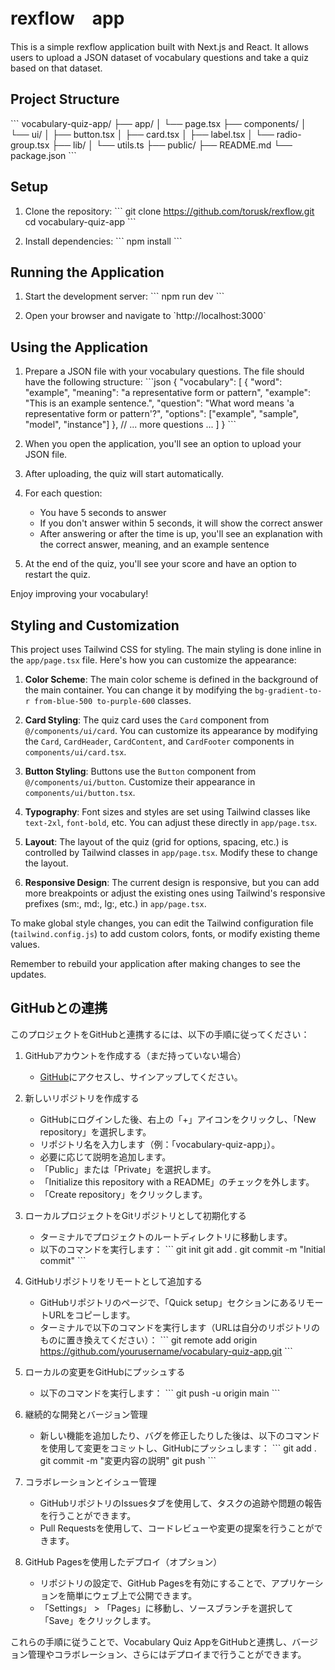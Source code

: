 # rexflow　app

This is a simple rexflow application built with Next.js and React. It allows users to upload a JSON dataset of vocabulary questions and take a quiz based on that dataset.

## Project Structure

\`\`\`
vocabulary-quiz-app/
├── app/
│   └── page.tsx
├── components/
│   └── ui/
│       ├── button.tsx
│       ├── card.tsx
│       ├── label.tsx
│       └── radio-group.tsx
├── lib/
│   └── utils.ts
├── public/
├── README.md
└── package.json
\`\`\`

## Setup

1. Clone the repository:
   \`\`\`
   git clone https://github.com/torusk/rexflow.git
   cd vocabulary-quiz-app
   \`\`\`

2. Install dependencies:
   \`\`\`
   npm install
   \`\`\`

## Running the Application

1. Start the development server:
   \`\`\`
   npm run dev
   \`\`\`

2. Open your browser and navigate to \`http://localhost:3000\`

## Using the Application

1. Prepare a JSON file with your vocabulary questions. The file should have the following structure:
   \`\`\`json
   {
     "vocabulary": [
       {
         "word": "example",
         "meaning": "a representative form or pattern",
         "example": "This is an example sentence.",
         "question": "What word means 'a representative form or pattern'?",
         "options": ["example", "sample", "model", "instance"]
       },
       // ... more questions ...
     ]
   }
   \`\`\`

2. When you open the application, you'll see an option to upload your JSON file.

3. After uploading, the quiz will start automatically.

4. For each question:
   - You have 5 seconds to answer
   - If you don't answer within 5 seconds, it will show the correct answer
   - After answering or after the time is up, you'll see an explanation with the correct answer, meaning, and an example sentence

5. At the end of the quiz, you'll see your score and have an option to restart the quiz.

Enjoy improving your vocabulary!

## Styling and Customization

This project uses Tailwind CSS for styling. The main styling is done inline in the `app/page.tsx` file. Here's how you can customize the appearance:

1. **Color Scheme**: The main color scheme is defined in the background of the main container. You can change it by modifying the `bg-gradient-to-r from-blue-500 to-purple-600` classes.

2. **Card Styling**: The quiz card uses the `Card` component from `@/components/ui/card`. You can customize its appearance by modifying the `Card`, `CardHeader`, `CardContent`, and `CardFooter` components in `components/ui/card.tsx`.

3. **Button Styling**: Buttons use the `Button` component from `@/components/ui/button`. Customize their appearance in `components/ui/button.tsx`.

4. **Typography**: Font sizes and styles are set using Tailwind classes like `text-2xl`, `font-bold`, etc. You can adjust these directly in `app/page.tsx`.

5. **Layout**: The layout of the quiz (grid for options, spacing, etc.) is controlled by Tailwind classes in `app/page.tsx`. Modify these to change the layout.

6. **Responsive Design**: The current design is responsive, but you can add more breakpoints or adjust the existing ones using Tailwind's responsive prefixes (sm:, md:, lg:, etc.) in `app/page.tsx`.

To make global style changes, you can edit the Tailwind configuration file (`tailwind.config.js`) to add custom colors, fonts, or modify existing theme values.

Remember to rebuild your application after making changes to see the updates.

## GitHubとの連携

このプロジェクトをGitHubと連携するには、以下の手順に従ってください：

1. GitHubアカウントを作成する（まだ持っていない場合）
   - [GitHub](https://github.com/)にアクセスし、サインアップしてください。

2. 新しいリポジトリを作成する
   - GitHubにログインした後、右上の「+」アイコンをクリックし、「New repository」を選択します。
   - リポジトリ名を入力します（例：「vocabulary-quiz-app」）。
   - 必要に応じて説明を追加します。
   - 「Public」または「Private」を選択します。
   - 「Initialize this repository with a README」のチェックを外します。
   - 「Create repository」をクリックします。

3. ローカルプロジェクトをGitリポジトリとして初期化する
   - ターミナルでプロジェクトのルートディレクトリに移動します。
   - 以下のコマンドを実行します：
     \`\`\`
     git init
     git add .
     git commit -m "Initial commit"
     \`\`\`

4. GitHubリポジトリをリモートとして追加する
   - GitHubリポジトリのページで、「Quick setup」セクションにあるリモートURLをコピーします。
   - ターミナルで以下のコマンドを実行します（URLは自分のリポジトリのものに置き換えてください）：
     \`\`\`
     git remote add origin https://github.com/yourusername/vocabulary-quiz-app.git
     \`\`\`

5. ローカルの変更をGitHubにプッシュする
   - 以下のコマンドを実行します：
     \`\`\`
     git push -u origin main
     \`\`\`

6. 継続的な開発とバージョン管理
   - 新しい機能を追加したり、バグを修正したりした後は、以下のコマンドを使用して変更をコミットし、GitHubにプッシュします：
     \`\`\`
     git add .
     git commit -m "変更内容の説明"
     git push
     \`\`\`

7. コラボレーションとイシュー管理
   - GitHubリポジトリのIssuesタブを使用して、タスクの追跡や問題の報告を行うことができます。
   - Pull Requestsを使用して、コードレビューや変更の提案を行うことができます。

8. GitHub Pagesを使用したデプロイ（オプション）
   - リポジトリの設定で、GitHub Pagesを有効にすることで、アプリケーションを簡単にウェブ上で公開できます。
   - 「Settings」 > 「Pages」に移動し、ソースブランチを選択して「Save」をクリックします。

これらの手順に従うことで、Vocabulary Quiz AppをGitHubと連携し、バージョン管理やコラボレーション、さらにはデプロイまで行うことができます。

